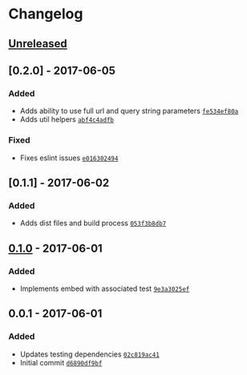# Changelog

## [Unreleased]

## [0.2.0] - 2017-06-05

### Added
- Adds ability to use full url and query string parameters [`fe534ef80a`](https://github.com/coconutcalendar/coconut-embed-js/commit/fe534ef80a) 
- Adds util helpers [`abf4c4adfb`](https://github.com/coconutcalendar/coconut-embed-js/commit/abf4c4adfb)

### Fixed
- Fixes eslint issues [`e016302494`](https://github.com/coconutcalendar/coconut-embed-js/commit/e016302494) 

## [0.1.1] - 2017-06-02

### Added
- Adds dist files and build process [`053f3b8db7`](https://github.com/coconutcalendar/coconut-embed-js/commit/053f3b8db7) 

## [0.1.0] - 2017-06-01

### Added
- Implements embed with associated test [`9e3a3025ef`](https://github.com/coconutcalendar/coconut-embed-js/commit/9e3a3025ef)

## 0.0.1 - 2017-06-01

### Added
- Updates testing dependencies [`02c819ac41`](https://github.com/coconutcalendar/coconut-embed-js/commit/02c819ac41) 
- Initial commit [`d6890df9bf`](https://github.com/coconutcalendar/coconut-embed-js/commit/d6890df9bf) 

[Unreleased]: https://github.com/coconutcraig/laravel-postmark/compare/0.1.0...HEAD
[0.1.0]: https://github.com/coconutcraig/laravel-postmark/compare/0.0.1...0.1.0
